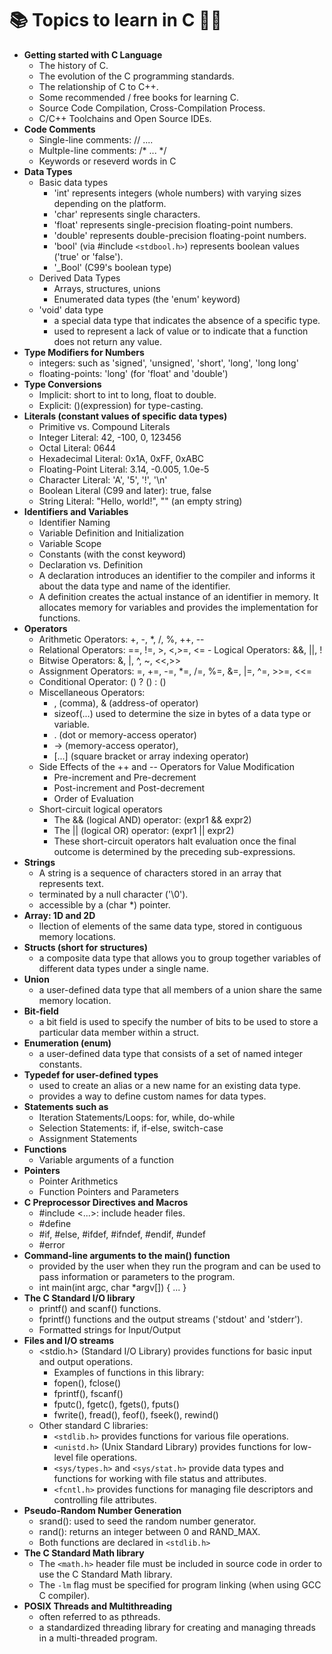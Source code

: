 # 📚 Topics to learn in C 👨‍🏫
- **Getting started with C Language**
    - The history of C.
    - The evolution of the C programming standards.
    - The relationship of C to C++.
    - Some recommended / free books for learning C.
    - Source Code Compilation, Cross-Compilation Process.
    - C/C++ Toolchains and Open Source IDEs.
- **Code Comments**
    - Single-line comments: // ....
    - Multple-line comments: /* ... */
    - Keywords or reseverd words in C
- **Data Types**
    - Basic data types
        - 'int' represents integers (whole numbers) with varying sizes depending on the platform.
        - 'char' represents single characters.
        - 'float' represents single-precision floating-point numbers.
        - 'double' represents double-precision floating-point numbers.
        - 'bool' (via #include `<stdbool.h>`) represents boolean values ('true' or 'false').
        - '_Bool' (C99's boolean type)
    - Derived Data Types
        - Arrays, structures, unions
        - Enumerated data types (the 'enum' keyword)
    - 'void' data type
        - a special data type that indicates the absence of a specific type.
        - used to represent a lack of value or to indicate that a function does not return any value.
- **Type Modifiers for Numbers**
    - integers: such as 'signed', 'unsigned', 'short', 'long', 'long long'
    - floating-points: 'long' (for 'float' and 'double')
- **Type Conversions**
    - Implicit: short to int to long, float to double.
    - Explicit: (<type>)(expression) for type-casting.
- **Literals (constant values of specific data types)**
    - Primitive vs. Compound Literals
    - Integer Literal: 42, -100, 0, 123456
    - Octal Literal: 0644
    - Hexadecimal Literal: 0x1A, 0xFF, 0xABC
    - Floating-Point Literal: 3.14, -0.005, 1.0e-5
    - Character Literal: 'A', '5', '!', '\n'
    - Boolean Literal (C99 and later): true, false
    - String Literal: "Hello, world!", "" (an empty string)
- **Identifiers and Variables**
    - Identifier Naming
    - Variable Definition and Initialization
    - Variable Scope
    - Constants (with the const keyword)
    - Declaration vs. Definition
    - A declaration introduces an identifier to the compiler and informs it about the data type and name of the identifier.
    - A definition creates the actual instance of an identifier in memory. It allocates memory for variables and provides the implementation for functions.
- **Operators**
    - Arithmetic Operators: +, -, *, /, %, ++, --
    - Relational Operators: ==, !=, >, <,>=, <= - Logical Operators: &&, ||, ! 
    - Bitwise Operators: &, |, ^, ~, <<,>>
    - Assignment Operators: =, +=, -=, *=, /=, %=, &=, |=, ^=, >>=, <<= 
    - Conditional Operator: () ? () : () 
    - Miscellaneous Operators: 
        - , (comma), & (address-of operator) 
        - sizeof(...) used to determine the size in bytes of a data type or variable. 
        - . (dot or memory-access operator) 
        - -> (memory-access operator),
        - [...] (square bracket or array indexing operator)
    - Side Effects of the ++ and -- Operators for Value Modification
        - Pre-increment and Pre-decrement
        - Post-increment and Post-decrement
        - Order of Evaluation
    - Short-circuit logical operators
        - The && (logical AND) operator: (expr1 && expr2)
        - The || (logical OR) operator: (expr1 || expr2)
        - These short-circuit operators halt evaluation once the final outcome is determined by the preceding sub-expressions.
- **Strings**
    - A string is a sequence of characters stored in an array that represents text.
    - terminated by a null character ('\0').
    - accessible by a (char *) pointer.
- **Array: 1D and 2D**
    - llection of elements of the same data type, stored in contiguous memory locations.
- **Structs (short for structures)**
    - a composite data type that allows you to group together variables of different data types under a single name.
- **Union**
    - a user-defined data type that all members of a union share the same memory location.
- **Bit-field**
    - a bit field is used to specify the number of bits to be used to store a particular data member within a struct.
- **Enumeration (enum)**
    - a user-defined data type that consists of a set of named integer constants.
- **Typedef for user-defined types**
    - used to create an alias or a new name for an existing data type.
    - provides a way to define custom names for data types.
- **Statements such as**
    - Iteration Statements/Loops: for, while, do-while
    - Selection Statements: if, if-else, switch-case
    - Assignment Statements
- **Functions**
    - Variable arguments of a function
- **Pointers**
    - Pointer Arithmetics
    - Function Pointers and Parameters
- **C Preprocessor Directives and Macros**
    - #include <...>: include header files.
    - #define
    - #if, #else, #ifdef, #ifndef, #endif, #undef
    - #error
- **Command-line arguments to the main() function**
    - provided by the user when they run the program and can be used to pass information or parameters to the program.
    - int main(int argc, char *argv[]) { ... }
- **The C Standard I/O library**
    - printf() and scanf() functions.
    - fprintf() functions and the output streams ('stdout' and 'stderr').
    - Formatted strings for Input/Output
- **Files and I/O streams**
    - <stdio.h> (Standard I/O Library) provides functions for basic input and output operations.
        - Examples of functions in this library:
        - fopen(), fclose()
        - fprintf(), fscanf()
        - fputc(), fgetc(), fgets(), fputs()
        - fwrite(), fread(), feof(), fseek(), rewind()
    - Other standard C libraries:
        - `<stdlib.h>` provides functions for various file operations.
        - `<unistd.h>` (Unix Standard Library) provides functions for low-level file operations.
        - `<sys/types.h>` and `<sys/stat.h>` provide data types and functions for working with file status and attributes.
        - `<fcntl.h>` provides functions for managing file descriptors and controlling file attributes.
- **Pseudo-Random Number Generation**
    - srand(): used to seed the random number generator.
    - rand(): returns an integer between 0 and RAND_MAX.
    - Both functions are declared in `<stdlib.h>`
- **The C Standard Math library**
    - The `<math.h>` header file must be included in source code in order to use the C Standard Math library.
    - The `-lm` flag must be specified for program linking (when using GCC C compiler).
- **POSIX Threads and Multithreading**
    - often referred to as pthreads.
    - a standardized threading library for creating and managing threads in a multi-threaded program.
    